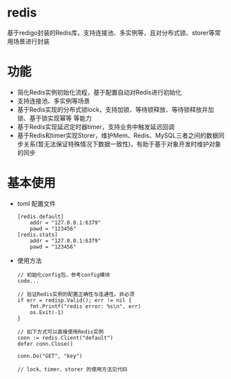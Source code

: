 # redis
基于redigo封装的Redis库，支持连接池、多实例等，且对分布式锁、storer等常用场景进行封装

# 功能
 - 简化Redis实例初始化流程，基于配置自动对Redis进行初始化
 - 支持连接池、多实例等场景
 - 基于Redis实现的分布式锁lock，支持加锁、等待锁释放、等待锁释放并加锁、基于锁实现幂等 等能力
 - 基于Redis实现延迟定时器timer，支持业务中触发延迟回调
 - 基于Redis和timer实现Storer，维护Mem、Redis、MySQL三者之间的数据同步关系(暂无法保证特殊情况下数据一致性)，有助于基于对象开发时维护对象的同步


# 基本使用
 - toml 配置文件
    ```
    [redis.default]
        addr = "127.0.0.1:6379"
        pawd = "123456"
    [redis.stats]
        addr = "127.0.0.1:6379"
        pawd = "123456"
    ```

 - 使用方法
	```golang
    // 初始化config包，参考config模块
    code...

    // 验证Redis实例的配置正确性与连通性。非必须
    if err = redisp.Valid(); err != nil {
        fmt.Printf("redis error: %s\n", err)
        os.Exit(-1)
    }

    // 如下方式可以直接使用Redis实例
    conn := redis.Client("default")
    defer conn.Close()

    conn.Do("GET", "key")

    // lock、timer、storer 的使用方法见代码
    ```
